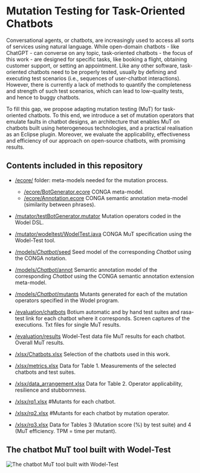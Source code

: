# Mutation Testing for Task-Oriented Chatbots

Conversational agents, or chatbots, are increasingly used to access all sorts of services using natural language. While open-domain chatbots - like ChatGPT - can converse on any topic, task-oriented chatbots - the focus of this work - are designed for specific tasks, like booking a flight, obtaining customer support, or setting an appointment. Like any other software, task-oriented chatbots need to be properly tested, usually by defining and executing test scenarios (i.e., sequences of user-chatbot interactions). However, there is currently a lack of methods to quantify the completeness and strength of such test scenarios, which can lead to low-quality tests, and hence to buggy chatbots.

To fill this gap, we propose adapting mutation testing (MuT) for task-oriented chatbots. To this end, we introduce a set of mutation operators that emulate faults in chatbot designs, an architecture that enables MuT on chatbots built using heterogeneous technologies, and a practical realisation as an Eclipse plugin. Moreover, we evaluate the applicability, effectiveness and efficiency of our approach on open-source chatbots, with promising results.

## Contents included in this repository

- [/ecore/](https://anonymous.4open.science/r/MuTChatbots-8969/ecore/README.md) folder: meta-models needed for the mutation process. 
    - [/ecore/BotGenerator.ecore](https://anonymous.4open.science/r/MuTChatbots-8969/ecore/BotGenerator.ecore) CONGA meta-model.
    - [/ecore/Annotation.ecore](https://anonymous.4open.science/r/MuTChatbots-8969/ecore/Annotation.ecore) CONGA semantic annotation meta-model (similarity between phrases).

- [/mutator/testBotGenerator.mutator](https://anonymous.4open.science/r/MuTChatbots-8969/mutator/testBotGenerator.mutator) Mutation operators coded in the Wodel DSL. 
- [/mutator/wodeltest/WodelTest.java](https://anonymous.4open.science/r/MuTChatbots-8969/mutator/wodeltest/WodelTest.java) CONGA MuT specification using the Wodel-Test tool. 

- [/models/*Chatbot*/seed](https://anonymous.4open.science/r/MuTChatbots-8969/models/Rasa_256644/seed/Rasa_256644.model) Seed model of the corresponding *Chatbot* using the CONGA notation.
- [/models/*Chatbot*/annot](https://anonymous.4open.science/r/MuTChatbots-8969/models/Rasa_256644/annot/Rasa_256644Annotated.model) Semantic annotation model of the corresponding *Chatbot* using the CONGA semantic annotation extension meta-model.
- [/models/*Chatbot*/mutants](https://anonymous.4open.science/r/MuTChatbots-8969/models/Rasa_256644/mutants/da/Output0.model) Mutants generated for each of the mutation operators specified in the Wodel program.

- [/evaluation/chatbots](https://anonymous.4open.science/r/MuTChatbots-8969/evaluation/chatbots/Rasa_256644.txt) Botium automatic and by hand test suites and rasa-test link for each chatbot where it corresponds. Screen captures of the executions. Txt files for single MuT results.
- [/evaluation/results](https://anonymous.4open.science/r/MuTChatbots-8969/evaluation/results/results.txt) Wodel-Test data file MuT results for each chatbot. Overall MuT results. 

- [/xlsx/Chatbots.xlsx](https://anonymous.4open.science/r/MuTChatbots-8969/xlsx/Chatbots.xlsx) Selection of the chatbots used in this work.
- [/xlsx/metrics.xlsx](https://anonymous.4open.science/r/MuTChatbots-8969/xlsx/metrics.xlsx) Data for Table 1. Measurements of the selected chatbots and test suites. 
- [/xlsx/data_arrangement.xlsx](https://anonymous.4open.science/r/MuTChatbots-8969/xlsx/data_arrangement.xlsx) Data for Table 2. Operator applicability, resilience and stubbornness. 
- [/xlsx/rq1.xlsx](https://anonymous.4open.science/r/MuTChatbots-8969/xlsx/rq1.xlsx) #Mutants for each chatbot. 
- [/xlsx/rq2.xlsx](https://anonymous.4open.science/r/MuTChatbots-8969/xlsx/rq2.xlsx) #Mutants for each chatbot by mutation operator. 
- [/xlsx/rq3.xlsx](https://anonymous.4open.science/r/MuTChatbots-8969/xlsx/rq3.xlsx) Data for Tables 3 (Mutation score (%) by test suite) and 4 (MuT efficiency. TPM = time per mutant). 

## The chatbot MuT tool built with Wodel-Test

![The chatbot MuT tool built with Wodel-Test](https://anonymous.4open.science/r/MuTChatbots-8969/evaluation/chatbots/Rasa_256644/captures/by_hand.png)

